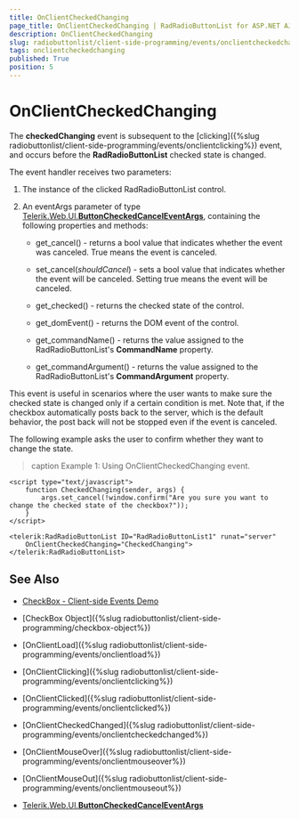 ```yaml
---
title: OnClientCheckedChanging
page_title: OnClientCheckedChanging | RadRadioButtonList for ASP.NET AJAX Documentation
description: OnClientCheckedChanging
slug: radiobuttonlist/client-side-programming/events/onclientcheckedchanging
tags: onclientcheckedchanging
published: True
position: 5
---
```


# OnClientCheckedChanging

The **checkedChanging** event is subsequent to the [clicking]({%slug radiobuttonlist/client-side-programming/events/onclientclicking%}) event, and occurs before the **RadRadioButtonList** checked state is changed.

The event handler receives two parameters:

1. The instance of the clicked RadRadioButtonList control.

1. An eventArgs parameter of type [Telerik.Web.UI.**ButtonCheckedCancelEventArgs**](http://docs.telerik.com/devtools/aspnet-ajax/api/client/args/Telerik.Web.UI.ButtonCheckedCancelEventArgs), containing the following properties and methods:

	* get_cancel() - returns a bool value that indicates whether the event was canceled. True means the event is canceled.

	* set_cancel(*shouldCancel*) - sets a bool value that indicates whether the event will be canceled. Setting true means the event will be canceled.

	* get_checked() - returns the checked state of the control.

	* get_domEvent() - returns the DOM event of the control.

	* get_commandName() - returns the value assigned to the RadRadioButtonList's **CommandName** property.

	* get_commandArgument() - returns the value assigned to the RadRadioButtonList's **CommandArgument** property.

This event is useful in scenarios where the user wants to make sure the checked state is changed only if a certain condition is met. Note that, if the checkbox automatically posts back to the server, which is the default behavior, the post back will not be stopped even if the event is canceled.

The following example asks the user to confirm whether they want to change the state.

>caption Example 1: Using OnClientCheckedChanging event.

````ASP.NET
<script type="text/javascript">
    function CheckedChanging(sender, args) {
        args.set_cancel(!window.confirm("Are you sure you want to change the checked state of the checkbox?"));
    }
</script>

<telerik:RadRadioButtonList ID="RadRadioButtonList1" runat="server"
    OnClientCheckedChanging="CheckedChanging">
</telerik:RadRadioButtonList>
````


## See Also

 * [CheckBox - Client-side Events Demo](http://demos.telerik.com/aspnet-ajax/checkbox/client-side-api/client-side-events/defaultcs.aspx)

 * [CheckBox Object]({%slug radiobuttonlist/client-side-programming/checkbox-object%})
 
 * [OnClientLoad]({%slug radiobuttonlist/client-side-programming/events/onclientload%})
 
 * [OnClientClicking]({%slug radiobuttonlist/client-side-programming/events/onclientclicking%})
 
 * [OnClientClicked]({%slug radiobuttonlist/client-side-programming/events/onclientclicked%})

 * [OnClientCheckedChanged]({%slug radiobuttonlist/client-side-programming/events/onclientcheckedchanged%})
 
 * [OnClientMouseOver]({%slug radiobuttonlist/client-side-programming/events/onclientmouseover%})
 
 * [OnClientMouseOut]({%slug radiobuttonlist/client-side-programming/events/onclientmouseout%})
 
 * [Telerik.Web.UI.**ButtonCheckedCancelEventArgs**](http://docs.telerik.com/devtools/aspnet-ajax/api/client/args/Telerik.Web.UI.ButtonCheckedCancelEventArgs)
